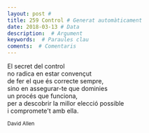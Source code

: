 ```yaml
---
layout: post #
title: 259 Control # Generat automàticament
date: 2018-03-13 # Data
description:  # Argument
keywords:  # Paraules clau
coments:  # Comentaris
---
```


El secret del control <br />
no radica en estar convençut <br />
de fer el que és correcte sempre, <br />
sino en assegurar-te que dominies <br />
un procés que funciona, <br />
per a descobrir la millor elecció possible <br />
i compromete't amb ella.<br />

<small>David Allen</small>

